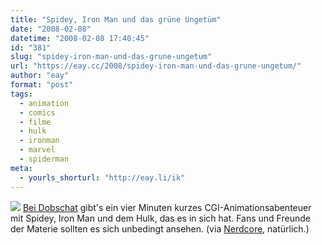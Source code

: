 ```yaml
---
title: "Spidey, Iron Man und das grüne Ungetüm"
date: "2008-02-08"
datetime: "2008-02-08 17:40:45"
id: "381"
slug: "spidey-iron-man-und-das-grune-ungetum"
url: "https://eay.cc/2008/spidey-iron-man-und-das-grune-ungetum/"
author: "eay"
format: "post"
tags:
  - animation
  - comics
  - filme
  - hulk
  - ironman
  - marvel
  - spiderman
meta:
  - yourls_shorturl: "http://eay.li/ik"
---
```


![](/uploads/2008/marvelcgi.jpg) [Bei Dobschat](http://www.dobschat.de/index.php/dobschat/entry/iron-man-spider-man-hulk/) gibt's ein vier Minuten kurzes CGI-Animationsabenteuer mit Spidey, Iron Man und dem Hulk, das es in sich hat. Fans und Freunde der Materie sollten es sich unbedingt ansehen. (via [Nerdcore](http://www.nerdcore.de/wp/2008/02/08/hulk-vs-ironman-vs-spiderman/), natürlich.)
